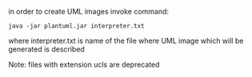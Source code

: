 in order to create UML images invoke command:

```
java -jar plantuml.jar interpreter.txt
```

where interpreter.txt is name of the file where UML image which will be generated is described

Note: files with extension ucls are deprecated


